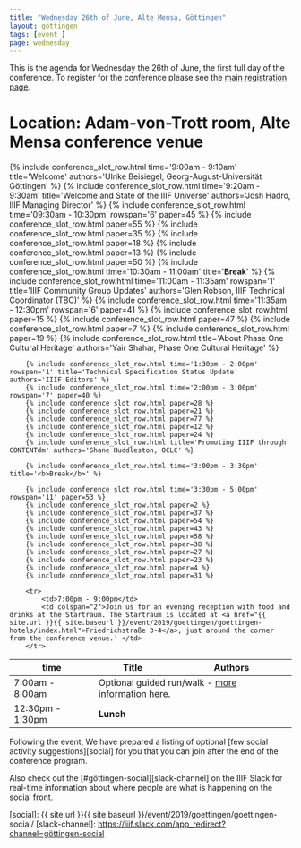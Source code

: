 ```yaml
---
title: "Wednesday 26th of June, Alte Mensa, Göttingen"
layout: gottingen
tags: [event ]
page: wednesday
---
```


This is the agenda for Wednesday the 26th of June, the first full day of the conference. To register for the conference please see the [main registration page][registration].

# Location: Adam-von-Trott room, Alte Mensa conference venue
<table class="api-table">
  <thead>
    <tr>
      <th>time</th>
      <th>Title</th>
      <th>Authors</th>
    </tr>
  </thead>
  <tbody>
    <tr>
        <td>7:00am - 8:00am</td>
        <td colspan="2">Optional guided run/walk - <a href="{{ site.url }}{{ site.baseurl }}/event/2019/goettingen/goettingen-social/#wednesday-runwalk">more information here.</a></td>
    </tr>    
        {% include conference_slot_row.html time='9:00am - 9:10am' title='Welcome' authors='Ulrike Beisiegel, Georg-August-Universität Göttingen' %}
        {% include conference_slot_row.html time='9:20am - 9:30am' title='Welcome and State of the IIIF Universe' authors='Josh Hadro, IIIF Managing Director' %}
        {% include conference_slot_row.html time='09:30am - 10:30pm' rowspan='6' paper=45 %} <!-- 9 per slot -->
        {% include conference_slot_row.html paper=55 %}
        {% include conference_slot_row.html paper=35 %}
        {% include conference_slot_row.html paper=18 %}
        {% include conference_slot_row.html paper=13 %}
        {% include conference_slot_row.html paper=50 %}
        {% include conference_slot_row.html time='10:30am - 11:00am' title='<b>Break</b>' %}
        {% include conference_slot_row.html time='11:00am - 11:35am' rowspan='1' title='IIIF Community Group Updates' authors='Glen Robson, IIIF Technical Coordinator (TBC)' %}
        {% include conference_slot_row.html time='11:35am - 12:30pm' rowspan='6' paper=41 %} <!-- 9 per slot -->
        {% include conference_slot_row.html paper=15 %}
        {% include conference_slot_row.html paper=47 %}
        {% include conference_slot_row.html paper=7 %}
        {% include conference_slot_row.html paper=19 %}
        {% include conference_slot_row.html title='About Phase One Cultural Heritage' authors='Yair Shahar, Phase One Cultural Heritage' %}
        <tr>
            <td>12:30pm - 1:30pm</td>
            <td colspan="2"><b>Lunch</b></td>
        </tr>

        {% include conference_slot_row.html time='1:30pm - 2:00pm' rowspan='1' title='Technical Specification Status Update' authors='IIIF Editors' %}
        {% include conference_slot_row.html time='2:00pm - 3:00pm' rowspan='7' paper=40 %}
        {% include conference_slot_row.html paper=28 %}
        {% include conference_slot_row.html paper=21 %}
        {% include conference_slot_row.html paper=77 %}
        {% include conference_slot_row.html paper=12 %}
        {% include conference_slot_row.html paper=24 %}
        {% include conference_slot_row.html title='Promoting IIIF through CONTENTdm' authors='Shane Huddleston, OCLC' %}
        
        {% include conference_slot_row.html time='3:00pm - 3:30pm' title='<b>Break</b>' %}

        {% include conference_slot_row.html time='3:30pm - 5:00pm' rowspan='11' paper=53 %}
        {% include conference_slot_row.html paper=2 %}
        {% include conference_slot_row.html paper=37 %}
        {% include conference_slot_row.html paper=54 %}
        {% include conference_slot_row.html paper=43 %}
        {% include conference_slot_row.html paper=58 %}
        {% include conference_slot_row.html paper=38 %}
        {% include conference_slot_row.html paper=27 %}
        {% include conference_slot_row.html paper=23 %}
        {% include conference_slot_row.html paper=4 %}
        {% include conference_slot_row.html paper=31 %}
        
        <tr>
            <td>7:00pm - 9:00pm</td>
            <td colspan="2">Join us for an evening reception with food and drinks at the Startraum. The Startraum is located at <a href="{{ site.url }}{{ site.baseurl }}/event/2019/goettingen/goettingen-hotels/index.html">Friedrichstraße 3-4</a>, just around the corner from the conference venue.' </td>
        </tr>    
  </tbody>
</table>

Following the event, We have prepared a listing of optional [few social activity suggestions][social] for you that you can join after the end of the conference program.

Also check out the [#göttingen-social][slack-channel] on the IIIF Slack for real-time information about where people are what is happening on the social front.


[registration]: https://www.eventbrite.co.uk/e/2019-iiif-annual-conference-tickets-58796011453
[social]: {{ site.url }}{{ site.baseurl }}/event/2019/goettingen/goettingen-social/
[slack-channel]: https://iiif.slack.com/app_redirect?channel=göttingen-social
